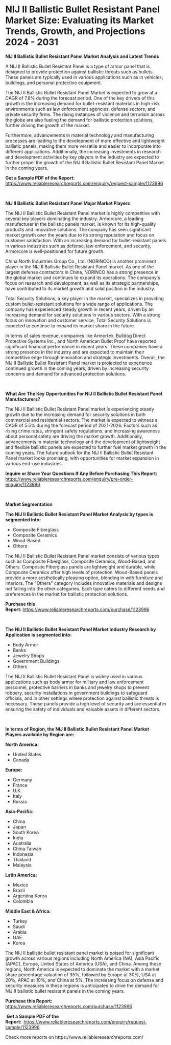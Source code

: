 <p><h1>NIJ II Ballistic Bullet Resistant Panel Market Size: Evaluating its Market Trends, Growth, and Projections 2024 - 2031</h1></p><p><strong>NIJ II Ballistic Bullet Resistant Panel Market Analysis and Latest Trends</strong></p>
<p><p>A NIJ II Ballistic Bullet Resistant Panel is a type of armor panel that is designed to provide protection against ballistic threats such as bullets. These panels are typically used in various applications such as in vehicles, buildings, and personal protective equipment.</p><p>The NIJ II Ballistic Bullet Resistant Panel Market is expected to grow at a CAGR of 7.8% during the forecast period. One of the key drivers of this growth is the increasing demand for bullet-resistant materials in high-risk environments such as law enforcement agencies, defense sectors, and private security firms. The rising instances of violence and terrorism across the globe are also fueling the demand for ballistic protection solutions, further driving the growth of the market.</p><p>Furthermore, advancements in material technology and manufacturing processes are leading to the development of more effective and lightweight ballistic panels, making them more versatile and easier to incorporate into different applications. Additionally, the increasing investments in research and development activities by key players in the industry are expected to further propel the growth of the NIJ II Ballistic Bullet Resistant Panel Market in the coming years.</p></p>
<p><strong>Get a Sample PDF of the Report:&nbsp;</strong> <a href="https://www.reliableresearchreports.com/enquiry/request-sample/1123996">https://www.reliableresearchreports.com/enquiry/request-sample/1123996</a></p>
<p>&nbsp;</p>
<p><strong>NIJ II Ballistic Bullet Resistant Panel Major Market Players</strong></p>
<p><p>The NIJ II Ballistic Bullet Resistant Panel market is highly competitive with several key players dominating the industry. Armorcore, a leading manufacturer in the ballistic panels market, is known for its high-quality products and innovative solutions. The company has seen significant market growth over the years due to its strong reputation and focus on customer satisfaction. With an increasing demand for bullet-resistant panels in various industries such as defense, law enforcement, and security, Armorcore is well-positioned for future growth.</p><p>China North Industries Group Co., Ltd. (NORINCO) is another prominent player in the NIJ II Ballistic Bullet Resistant Panel market. As one of the largest defense contractors in China, NORINCO has a strong presence in the global market and continues to expand its operations. The company's focus on research and development, as well as its strategic partnerships, have contributed to its market growth and solid position in the industry.</p><p>Total Security Solutions, a key player in the market, specializes in providing custom bullet-resistant solutions for a wide range of applications. The company has experienced steady growth in recent years, driven by an increasing demand for security solutions in various sectors. With a strong focus on innovation and customer service, Total Security Solutions is expected to continue to expand its market share in the future.</p><p>In terms of sales revenue, companies like Armortex, Bulldog Direct Protective Systems Inc., and North American Bullet Proof have reported significant financial performance in recent years. These companies have a strong presence in the industry and are expected to maintain their competitive edge through innovation and strategic investments. Overall, the NIJ II Ballistic Bullet Resistant Panel market is projected to experience continued growth in the coming years, driven by increasing security concerns and demand for advanced protection solutions.</p></p>
<p>&nbsp;</p>
<p><strong>What Are The Key Opportunities For NIJ II Ballistic Bullet Resistant Panel Manufacturers?</strong></p>
<p><p>The NIJ II Ballistic Bullet Resistant Panel market is experiencing steady growth due to the increasing demand for security solutions in both commercial and residential sectors. The market is expected to witness a CAGR of 5.5% during the forecast period of 2021-2026. Factors such as rising crime rates, stringent safety regulations, and increasing awareness about personal safety are driving the market growth. Additionally, advancements in material technology and the development of lightweight and flexible ballistic panels are expected to further fuel market growth in the coming years. The future outlook for the NIJ II Ballistic Bullet Resistant Panel market looks promising, with opportunities for market expansion in various end-use industries.</p></p>
<p><strong>Inquire or Share Your Questions If Any Before Purchasing This Report:</strong> <a href="https://www.reliableresearchreports.com/enquiry/pre-order-enquiry/1123996">https://www.reliableresearchreports.com/enquiry/pre-order-enquiry/1123996</a></p>
<p>&nbsp;</p>
<p><strong>Market Segmentation</strong></p>
<p><strong>The NIJ II Ballistic Bullet Resistant Panel Market Analysis by types is segmented into:</strong></p>
<p><ul><li>Composite Fiberglass</li><li>Composite Ceramics</li><li>Wood-Based</li><li>Others</li></ul></p>
<p><p>The NIJ II Ballistic Bullet Resistant Panel market consists of various types such as Composite Fiberglass, Composite Ceramics, Wood-Based, and Others. Composite Fiberglass panels are lightweight and durable, while Composite Ceramics offer high levels of protection. Wood-Based panels provide a more aesthetically pleasing option, blending in with furniture and interiors. The "Others" category includes innovative materials and designs not falling into the other categories. Each type caters to different needs and preferences in the market for ballistic protection solutions.</p></p>
<p><strong>Purchase this Report:&nbsp;</strong><a href="https://www.reliableresearchreports.com/purchase/1123996">https://www.reliableresearchreports.com/purchase/1123996</a></p>
<p>&nbsp;</p>
<p><strong>The NIJ II Ballistic Bullet Resistant Panel Market Industry Research by Application is segmented into:</strong></p>
<p><ul><li>Body Armor</li><li>Banks</li><li>Jewelry Shops</li><li>Government Buildings</li><li>Others</li></ul></p>
<p><p>The NIJ II Ballistic Bullet Resistant Panel is widely used in various applications such as body armor for military and law enforcement personnel, protective barriers in banks and jewelry shops to prevent robbery, security installations in government buildings to safeguard officials, and in other settings where protection against ballistic threats is necessary. These panels provide a high level of security and are essential in ensuring the safety of individuals and valuable assets in different sectors.</p></p>
<p>&nbsp;</p>
<p><strong>In terms of Region, the NIJ II Ballistic Bullet Resistant Panel Market Players available by Region are:</strong></p>
<p>
    <p> <strong> North America: </strong>
        <ul>
            <li>United States</li>
            <li>Canada</li>
        </ul>
        </p> 
    <p> <strong> Europe: </strong>
        <ul>
            <li>Germany</li>
            <li>France</li>
            <li>U.K.</li>
            <li>Italy</li>
            <li>Russia</li>
        </ul>
        </p> 
    <p> <strong> Asia-Pacific: </strong>
        <ul>
            <li>China</li>
            <li>Japan</li>
            <li>South Korea</li>
            <li>India</li>
            <li>Australia</li>
            <li>China Taiwan</li>
            <li>Indonesia</li>
            <li>Thailand</li>
            <li>Malaysia</li>
        </ul>
        </p> 
    <p> <strong> Latin America: </strong>
        <ul>
            <li>Mexico</li>
            <li>Brazil</li>
            <li>Argentina Korea</li>
            <li>Colombia</li>
        </ul>
        </p> 
    <p> <strong> Middle East & Africa: </strong>
        <ul>
            <li>Turkey</li>
            <li>Saudi</li>
            <li>Arabia</li>
            <li>UAE</li>
            <li>Korea</li>
        </ul>
    </p>
    </p>
<p><p>The NIJ II ballistic bullet resistant panel market is poised for significant growth across various regions including North America (NA), Asia Pacific (APAC), Europe, United States of America (USA), and China. Among these regions, North America is expected to dominate the market with a market share percentage valuation of 35%, followed by Europe at 30%, USA at 20%, APAC at 10%, and China at 5%. The increasing focus on defense and security measures in these regions is anticipated to drive the demand for NIJ II ballistic bullet resistant panels in the coming years.</p></p>
<p><strong>Purchase this Report: </strong><a href="https://www.reliableresearchreports.com/purchase/1123996">https://www.reliableresearchreports.com/purchase/1123996</a></p>
<p>&nbsp;<strong>Get a Sample PDF of the Report:&nbsp;&nbsp;</strong><a href="https://www.reliableresearchreports.com/enquiry/request-sample/1123996">https://www.reliableresearchreports.com/enquiry/request-sample/1123996</a></p>
<p><strong></strong></p>
<p>Check more reports on https://www.reliableresearchreports.com/</p>